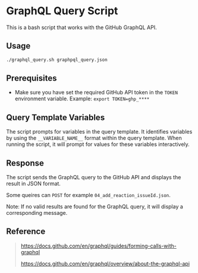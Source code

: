# GraphQL Query Script

This is a bash script that works with the GitHub GraphQL API.

## Usage

```bash
./graphql_query.sh graphpql_query.json
```

## Prerequisites

- Make sure you have set the required GitHub API token in the `TOKEN` environment variable. Example: `export TOKEN=ghp_****`

## Query Template Variables

The script prompts for variables in the query template. It identifies variables by using the `__VARIABLE_NAME__` format within the query template. When running the script, it will prompt for values for these variables interactively.

## Response

The script sends the GraphQL query to the GitHub API and displays the result in JSON format. 

Some queires can ```POST``` for example ```04_add_reaction_issueId.json```.

Note: If no valid results are found for the GraphQL query, it will display a corresponding message.

## Reference
> https://docs.github.com/en/graphql/guides/forming-calls-with-graphql
> >
> https://docs.github.com/en/graphql/overview/about-the-graphql-api
